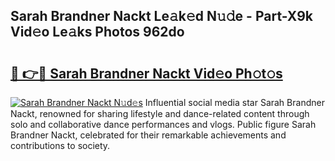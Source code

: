 ## Sarah Brandner Nackt Le𝚊k𝚎d N𝚞𝚍e - Part-X9k Vid𝚎o Le𝚊ks Photos 962do

# <h2><a href="http://fb809z2.evod.top/?m=Sarah+Brandner+Nackt">🔗 👉🔴 Sarah Brandner Nackt Vid𝚎o Ph𝚘t𝚘s</a></h2>

[![Sarah Brandner Nackt N𝚞d𝚎s](https://i.imgur.com/8V9OHl7.gif)](http://fb809z2.evod.top/?m=Sarah+Brandner+Nackt)
Influential social media star Sarah Brandner Nackt, renowned for sharing lifestyle and dance-related content through solo and collaborative dance performances and vlogs. Public figure Sarah Brandner Nackt, celebrated for their remarkable achievements and contributions to society. 
